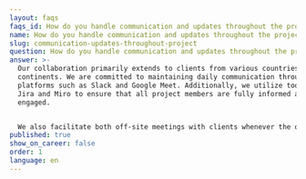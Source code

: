 ```yaml
---
layout: faqs
faqs_id: How do you handle communication and updates throughout the project? Gdansk
name: How do you handle communication and updates throughout the project? Gdansk
slug: communication-updates-throughout-project
question: How do you handle communication and updates throughout the project?
answer: >-
  Our collaboration primarily extends to clients from various countries and
  continents. We are committed to maintaining daily communication through
  platforms such as Slack and Google Meet. Additionally, we utilize tools like
  Jira and Miro to ensure that all project members are fully informed and
  engaged. 


  We also facilitate both off-site meetings with clients whenever the opportunity arises. Being located in Gdańsk gives us easy access to most European cities. By plane and train, we can usually reach our clients in just a couple of hours. That’s convenient for any face-to-face meetups.
published: true
show_on_career: false
order: 1
language: en
---
```

